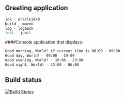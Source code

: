 ## Greeting application

```bash
jdk - oraclejdk8
build - maven
log - logback
test - junit
```

####Console application that displays:

```bash
Good morning, World! if current time is 06:00 - 09:00
Good day, World! - 09:00 - 19:00
Good evening, World! - 19:00 - 23:00
Good night, World! - 23:00 - 06:00
```

## Build status
[![Build Status](https://travis-ci.org/vmezhevikin/greeting.svg?branch=master)](https://travis-ci.org/vmezhevikin/greeting)